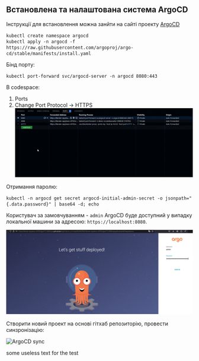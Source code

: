 ## Встановлена та налаштована система ArgoCD

Інструкції для встановлення можна занйти на сайті проекту [ArgoCD](https://argo-cd.readthedocs.io/en/stable/?_gl=1*1ncxxhs*_ga*Njc5MTk3NjIxLjE3MTI1NjEzOTk.*_ga_5Z1VTPDL73*MTcxMjU3MDU5MC4yLjAuMTcxMjU3MDU5MC4wLjAuMA..)
```
kubectl create namespace argocd
kubectl apply -n argocd -f https://raw.githubusercontent.com/argoproj/argo-cd/stable/manifests/install.yaml
```

Бінд порту:
```
kubectl port-forward svc/argocd-server -n argocd 8080:443
```

В codespace:
1. Ports
2. Change Port Protocol -> HTTPS
![PORT to HTTPS](./PORT_HTTPS.gif)

Отримання паролю:
```
kubectl -n argocd get secret argocd-initial-admin-secret -o jsonpath="{.data.password}" | base64 -d; echo
```

Користувач за замовчуванням - `admin`
ArgoCD буде доступний у випадку локальної машини за адресою: `https://localhost:8080`.

![ArgoCd login](./login_Argo_CD.png)

Створити новий проект на основі гітхаб репозиторію, провести синзронізацію:

![ArgoCD sync](./ArgoCD_sync.gif)

some useless text for the test